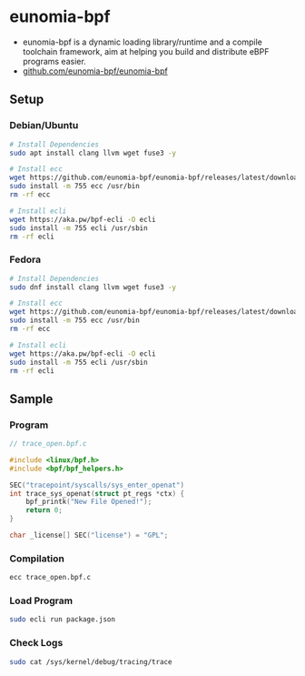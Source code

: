 # eunomia-bpf
- eunomia-bpf is a dynamic loading library/runtime and a compile toolchain framework, aim at helping you build and distribute eBPF programs easier.
- [github.com/eunomia-bpf/eunomia-bpf](https://github.com/eunomia-bpf/eunomia-bpf)

## Setup
### Debian/Ubuntu
```bash
# Install Dependencies
sudo apt install clang llvm wget fuse3 -y

# Install ecc
wget https://github.com/eunomia-bpf/eunomia-bpf/releases/latest/download/ecc
sudo install -m 755 ecc /usr/bin
rm -rf ecc

# Install ecli
wget https://aka.pw/bpf-ecli -O ecli
sudo install -m 755 ecli /usr/sbin
rm -rf ecli
```

### Fedora
```bash
# Install Dependencies
sudo dnf install clang llvm wget fuse3 -y

# Install ecc
wget https://github.com/eunomia-bpf/eunomia-bpf/releases/latest/download/ecc
sudo install -m 755 ecc /usr/bin
rm -rf ecc

# Install ecli
wget https://aka.pw/bpf-ecli -O ecli
sudo install -m 755 ecli /usr/sbin
rm -rf ecli
```

## Sample
### Program
```c
// trace_open.bpf.c

#include <linux/bpf.h>
#include <bpf/bpf_helpers.h>

SEC("tracepoint/syscalls/sys_enter_openat")
int trace_sys_openat(struct pt_regs *ctx) {
    bpf_printk("New File Opened!");
    return 0;
}

char _license[] SEC("license") = "GPL";
```

### Compilation
```bash
ecc trace_open.bpf.c
```

### Load Program
```bash
sudo ecli run package.json
```

### Check Logs
```bash
sudo cat /sys/kernel/debug/tracing/trace
```
